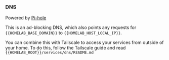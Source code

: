 ### DNS

Powered by [Pi-hole](https://pi-hole.net)

This is an ad-blocking DNS, which also points any requests for `{{HOMELAB_BASE_DOMAIN}}` to `{{HOMELAB_HOST_LOCAL_IP}}`.

You can combine this with Tailscale to access your services from outside of your home. To do this, follow the Tailscale guide and read `{{HOMELAB_ROOT}}/services/dns/README.md`

